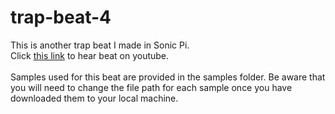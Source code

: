 # trap-beat-4

This is another trap beat I made in Sonic Pi.<br>
Click [this link](https://youtu.be/FEz-tojaujY) to hear beat on youtube.<br>
<br>
Samples used for this beat are provided in the samples folder. Be aware that you will need to change the file path for each sample once you have downloaded them to your local machine.
